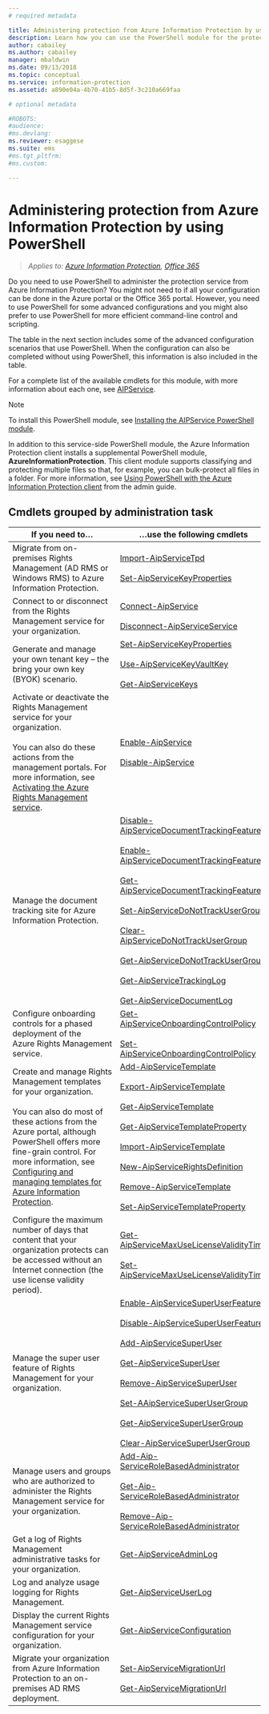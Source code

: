 ```yaml
---
# required metadata

title: Administering protection from Azure Information Protection by using PowerShell
description: Learn how you can use the PowerShell module for the protection service from Azure Information Protection, to administer this service for your tenant.
author: cabailey
ms.author: cabailey
manager: mbaldwin
ms.date: 09/13/2018
ms.topic: conceptual
ms.service: information-protection
ms.assetid: a890e04a-4b70-41b5-8d5f-3c210a669faa

# optional metadata

#ROBOTS:
#audience:
#ms.devlang:
ms.reviewer: esaggese
ms.suite: ems
#ms.tgt_pltfrm:
#ms.custom:

---
```


# Administering protection from Azure Information Protection by using PowerShell

>*Applies to: [Azure Information Protection](https://azure.microsoft.com/pricing/details/information-protection), [Office 365](http://download.microsoft.com/download/E/C/F/ECF42E71-4EC0-48FF-AA00-577AC14D5B5C/Azure_Information_Protection_licensing_datasheet_EN-US.pdf)*

Do you need to use PowerShell to administer the protection service from Azure Information Protection? You might not need to if all your configuration can be done in the Azure portal or the Office 365 portal. However, you need to use PowerShell for some advanced configurations and you might also prefer to use PowerShell for more efficient command-line control and scripting.

The table in the next section includes some of the advanced configuration scenarios that use PowerShell. When the configuration can also be completed without using PowerShell, this information is also included in the table.

For a complete list of the available cmdlets for this module, with more information about each one, see [AIPService](/powershell/module/aipservice/?view=azureipps#aipservice).

> [!NOTE]
> To install this PowerShell module, see [Installing the AIPService PowerShell module](install-powershell.md).

In addition to this service-side PowerShell module, the Azure Information Protection client installs a supplemental PowerShell module, **AzureInformationProtection**. This client module supports classifying and protecting multiple files so that, for example, you can bulk-protect all files in a folder. For more information, see [Using PowerShell with the Azure Information Protection client](./rms-client/client-admin-guide-powershell.md) from the admin guide.

## Cmdlets grouped by administration task

|If you need to…|…use the following cmdlets|
|-------------------|------------------------------|
|Migrate from on-premises Rights Management (AD RMS or Windows RMS) to Azure Information Protection.|[Import-AipServiceTpd](/powershell/aipservice/import-aipservicetpd)<br /><br />[Set-AipServiceKeyProperties](/powershell/module/aipservice/setaipservicekeyproperties)|
|Connect to or disconnect from the Rights Management service for your organization.|[Connect-AipService](/powershell/aipservice/connect-aipservice)<br /><br />[Disconnect-AipServiceService](/powershell/aipservice/disconnect-aipservice)|
|Generate and manage your own tenant key – the bring your own key (BYOK) scenario.|[Set-AipServiceKeyProperties](/powershell/module/aipservice/set-aipservicekeyproperties)<br /><br />[Use-AipServiceKeyVaultKey](/powershell/aipservice/use-aipservicekeyvaultkey)<br /><br />[Get-AipServiceKeys](/powershell/aipservice/get-aipservicekeys)|
|Activate or deactivate the Rights Management service for your organization.<br /><br />You can also do these actions from the management portals. For more information, see [Activating the Azure Rights Management service](activate-service.md).|[Enable-AipService](/powershell/aipservice/enable-aipservice)<br /><br />[Disable-AipService](/powershell/aipservice/disable-aipservice)|
|Manage the document tracking site for Azure Information Protection.|[Disable-AipServiceDocumentTrackingFeature](/powershell/aipservice/disable-aipservicedocumenttrackingfeature)<br /><br />[Enable-AipServiceDocumentTrackingFeature](/powershell/aipservice/enable-aipservicedocumenttrackingfeature)<br /><br />[Get-AipServiceDocumentTrackingFeature](/powershell/aipservice/get-aipservicedocumenttrackingfeature)<br /><br />[Set-AipServiceDoNotTrackUserGroup](/powershell/module/aipservice/set-aipservicedonottrackusergroup)<br /><br />[Clear-AipServiceDoNotTrackUserGroup](/powershell/module/aipservice/Clear-AipServiceDoNotTrackUserGroup)<br /><br />[Get-AipServiceDoNotTrackUserGroup](/powershell/module/aipservice/get-AipServiceDoNotTrackUserGroup)<br /><br />[Get-AipServiceTrackingLog](/powershell/module/aipservice/Get-AipServiceTrackingLog)<br /><br />[Get-AipServiceDocumentLog](/powershell/module/aipservice/Get-AipServiceDocumentLog)|
|Configure onboarding controls for a phased deployment of the Azure Rights Management service.|[Get-AipServiceOnboardingControlPolicy](/powershell/aipservice/get-aipserviceonboardingcontrolpolicy)<br /><br />[Set-AipServiceOnboardingControlPolicy](/powershell/aipservice/set-aipserviceonboardingcontrolpolicy)|
|Create and manage Rights Management templates for your organization.<br /><br />You can also do most of these actions from the Azure portal, although PowerShell offers more fine-grain control. For more information, see [Configuring and managing templates for Azure Information Protection](configure-policy-templates.md).|[Add-AipServiceTemplate](/powershell/aipservice/addaipservicetemplate)<br /><br />[Export-AipServiceTemplate](/powershell/aipservice/export-aipservicetemplate)<br /><br />[Get-AipServiceTemplate](/powershell/aipservice/get-aipservicetemplate)<br /><br />[Get-AipServiceTemplateProperty](/powershell/aipservice/get-aipservicetemplateproperty)<br /><br />[Import-AipServiceTemplate](/powershell/aipservice/import-aipservicetemplate)<br /><br />[New-AipServiceRightsDefinition](/powershell/aipservice/new-aipservicerightsdefinition)<br /><br />[Remove-AipServiceTemplate](/powershell/aipservice/remove-aipservicetemplate)<br /><br />[Set-AipServiceTemplateProperty](/powershell/aipservice/set-aipservicetemplateproperty)|
|Configure the maximum number of days that content that your organization protects can be accessed without an Internet connection (the use license validity period).|[Get-AipServiceMaxUseLicenseValidityTime](/powershell/aipservice/get-aipservicemaxuselicensevaliditytime)<br /><br />[Set-AipServiceMaxUseLicenseValidityTime](/powershell/aipservice/set-aipservicemaxuselicensevaliditytime)|
|Manage the super user feature of Rights Management for your organization.|[Enable-AipServiceSuperUserFeature](/powershell/aipservice/enable-aipservicesuperuserfeature)<br /><br />[Disable-AipServiceSuperUserFeature](/powershell/aipservice/disable-aipservicesuperuserfeature)<br /><br />[Add-AipServiceSuperUser](/powershell/aipservice/add-aipservicesuperuser)<br /><br />[Get-AipServiceSuperUser](/powershell/aipservice/get-aipservicesuperuser)<br /><br />[Remove-AipServiceSuperUser](/powershell/aipservice/remove-aipservicesuperuser)<br /><br />[Set-AAipServiceSuperUserGroup](/powershell/aipservice/set-aipservicesuperusergroup)<br /><br />[Get-AipServiceSuperUserGroup](/powershell/aipservice/get-aipservicesuperusergroup)<br /><br />[Clear-AipServiceSuperUserGroup](/powershell/aipservice/clear-aipservicesuperusergroup)|
|Manage users and groups who are authorized to administer the Rights Management service for your organization.|[Add-Aip-ServiceRoleBasedAdministrator](/powershell/aipservice/add-Aip-Servicerolebasedadministrator)<br /><br />[Get-Aip-ServiceRoleBasedAdministrator](/powershell/aipservice/get-Aip-Servicerolebasedadministrator)<br /><br />[Remove-Aip-ServiceRoleBasedAdministrator](/powershell/aipservice/remove-Aip-Servicerolebasedadministrator)|
|Get a log of Rights Management administrative tasks for your organization.|[Get-AipServiceAdminLog](https://msdn.microsoft.com/library/azure/dn629430.aspx)|
|Log and analyze usage logging for Rights Management.|[Get-AipServiceUserLog](/powershell/aipservice/get-aipserviceuserlog)|
|Display the current Rights Management service configuration for your organization.|[Get-AipServiceConfiguration](/powershell/aipservice/get-aipserviceconfiguration)|
|Migrate your organization from Azure Information Protection to an on-premises AD RMS deployment.|[Set-AipServiceMigrationUrl](/powershell/aipservice/set-aipservicemigrationurl)<br /><br />[Get-AipServiceMigrationUrl](/powershell/aipservice/get-aipservicemigrationurl)|

